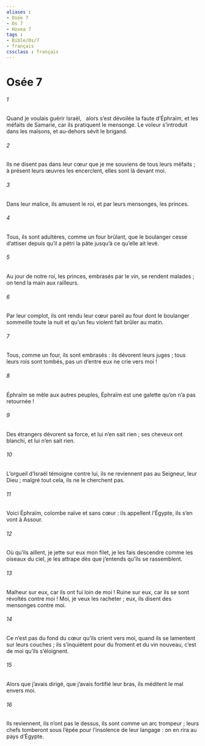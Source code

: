 ```yaml
---
aliases : 
- Osée 7
- Os 7
- Hosea 7
tags : 
- Bible/Os/7
- français
cssclass : français
---
```


# Osée 7

###### 1
Quand je voulais guérir Israël,
  alors s’est dévoilée la faute d’Éphraïm,
et les méfaits de Samarie,
car ils pratiquent le mensonge.
Le voleur s’introduit dans les maisons,
et au-dehors sévit le brigand.
###### 2
Ils ne disent pas dans leur cœur
que je me souviens de tous leurs méfaits ;
à présent leurs œuvres les encerclent,
elles sont là devant moi.
###### 3
Dans leur malice, ils amusent le roi,
et par leurs mensonges, les princes.
###### 4
Tous, ils sont adultères,
comme un four brûlant,
que le boulanger cesse d’attiser
depuis qu’il a pétri la pâte jusqu’à ce qu’elle ait levé.
###### 5
Au jour de notre roi,
les princes, embrasés par le vin,
se rendent malades ;
on tend la main aux railleurs.
###### 6
Par leur complot,
ils ont rendu leur cœur pareil au four
dont le boulanger sommeille toute la nuit
et qu’un feu violent fait brûler au matin.
###### 7
Tous, comme un four, ils sont embrasés :
ils dévorent leurs juges ;
tous leurs rois sont tombés,
pas un d’entre eux ne crie vers moi !
###### 8
Éphraïm se mêle aux autres peuples,
Éphraïm est une galette qu’on n’a pas retournée !
###### 9
Des étrangers dévorent sa force,
et lui n’en sait rien ;
ses cheveux ont blanchi,
et lui n’en sait rien.
###### 10
L’orgueil d’Israël témoigne contre lui,
ils ne reviennent pas au Seigneur, leur Dieu ;
malgré tout cela, ils ne le cherchent pas.
###### 11
Voici Éphraïm,
colombe naïve et sans cœur :
ils appellent l’Égypte,
ils s’en vont à Assour.
###### 12
Où qu’ils aillent, je jette sur eux mon filet,
je les fais descendre comme les oiseaux du ciel,
je les attrape dès que j’entends qu’ils se rassemblent.
###### 13
Malheur sur eux, car ils ont fui loin de moi !
Ruine sur eux, car ils se sont révoltés contre moi !
Moi, je veux les racheter ;
eux, ils disent des mensonges contre moi.
###### 14
Ce n’est pas du fond du cœur qu’ils crient vers moi,
quand ils se lamentent sur leurs couches ;
ils s’inquiètent pour du froment et du vin nouveau,
c’est de moi qu’ils s’éloignent.
###### 15
Alors que j’avais dirigé,
que j’avais fortifié leur bras,
ils méditent le mal envers moi.
###### 16
Ils reviennent, ils n’ont pas le dessus,
ils sont comme un arc trompeur ;
leurs chefs tomberont sous l’épée
pour l’insolence de leur langage :
on en rira au pays d’Égypte.
